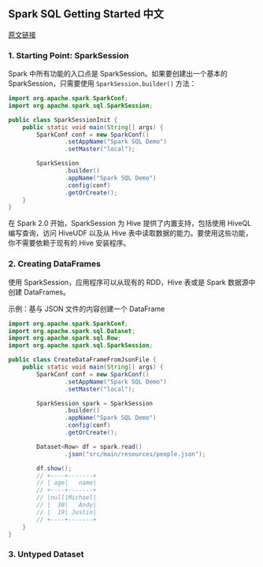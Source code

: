 ## Spark SQL Getting Started 中文

[原文链接](http://spark.apache.org/docs/latest/sql-getting-started.html)

### 1. Starting Point: SparkSession

Spark 中所有功能的入口点是 SparkSession。如果要创建出一个基本的 SparkSession，只需要使用 `SparkSession.builder()` 方法：

```java
import org.apache.spark.SparkConf;
import org.apache.spark.sql.SparkSession;

public class SparkSessionInit {
    public static void main(String[] args) {
        SparkConf conf = new SparkConf()
                .setAppName("Spark SQL Demo")
                .setMaster("local");

        SparkSession
                .builder()
                .appName("Spark SQL Demo")
                .config(conf)
                .getOrCreate();
    }
}

```

在 Spark 2.0 开始，SparkSession 为 Hive 提供了内置支持，包括使用 HiveQL 编写查询，访问 HiveUDF 以及从 Hive 表中读取数据的能力。要使用这些功能，你不需要依赖于现有的 Hive 安装程序。

### 2. Creating DataFrames

使用 SparkSession，应用程序可以从现有的 RDD，Hive 表或是 Spark 数据源中创建 DataFrames。

示例：基与 JSON 文件的内容创建一个 DataFrame

```java
import org.apache.spark.SparkConf;
import org.apache.spark.sql.Dataset;
import org.apache.spark.sql.Row;
import org.apache.spark.sql.SparkSession;

public class CreateDataFrameFromJsonFile {
    public static void main(String[] args) {
        SparkConf conf = new SparkConf()
                .setAppName("Spark SQL Demo")
                .setMaster("local");

        SparkSession spark = SparkSession
                .builder()
                .appName("Spark SQL Demo")
                .config(conf)
                .getOrCreate();

        Dataset<Row> df = spark.read()
                .json("src/main/resources/people.json");

        df.show();
        // +----+-------+
        // | age|   name|
        // +----+-------+
        // |null|Michael|
        // |  30|   Andy|
        // |  19| Justin|
        // +----+-------+
    }
}

```



### 3. Untyped Dataset



